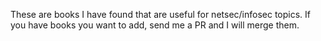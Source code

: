 These are books I have found that are useful for netsec/infosec topics. 
If you have books you want to add, send me a PR and I will merge them.
